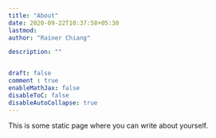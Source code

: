 ```yaml
---
title: "About"
date: 2020-09-22T10:37:58+05:30
lastmod: 
author: "Rainer Chiang"

description: ""


draft: false
comment : true
enableMathJax: false
disableToC: false
disableAutoCollapse: true
---
```


This is some static page where you can write about yourself.
